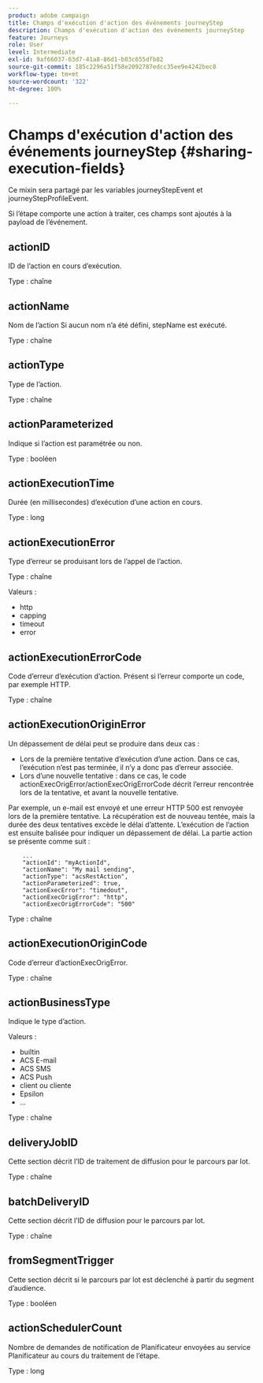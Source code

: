 ```yaml
---
product: adobe campaign
title: Champs d'exécution d'action des événements journeyStep
description: Champs d'exécution d'action des événements journeyStep
feature: Journeys
role: User
level: Intermediate
exl-id: 9af66037-63d7-41a8-86d1-b03c655dfb82
source-git-commit: 185c2296a51f58e2092787edcc35ee9e4242bec8
workflow-type: tm+mt
source-wordcount: '322'
ht-degree: 100%

---
```


# Champs d&#39;exécution d&#39;action des événements journeyStep {#sharing-execution-fields}

Ce mixin sera partagé par les variables journeyStepEvent et journeyStepProfileEvent.

Si l’étape comporte une action à traiter, ces champs sont ajoutés à la payload de l’événement.

## actionID

ID de l’action en cours d’exécution.

Type : chaîne

## actionName

Nom de l’action Si aucun nom n’a été défini, stepName est exécuté.

Type : chaîne

## actionType

Type de l’action.

Type : chaîne

## actionParameterized

Indique si l’action est paramétrée ou non.

Type : booléen

## actionExecutionTime

Durée (en millisecondes) d’exécution d’une action en cours.

Type : long

## actionExecutionError

Type d’erreur se produisant lors de l’appel de l’action.

Type : chaîne

Valeurs :
* http
* capping
* timeout
* error

## actionExecutionErrorCode

Code d’erreur d’exécution d’action. Présent si l’erreur comporte un code, par exemple HTTP.

Type : chaîne

## actionExecutionOriginError

Un dépassement de délai peut se produire dans deux cas :

* Lors de la première tentative d’exécution d’une action. Dans ce cas, l’exécution n’est pas terminée, il n’y a donc pas d’erreur associée.
* Lors d’une nouvelle tentative : dans ce cas, le code actionExecOrigError/actionExecOrigErrorCode décrit l’erreur rencontrée lors de la tentative, et avant la nouvelle tentative.

Par exemple, un e-mail est envoyé et une erreur HTTP 500 est renvoyée lors de la première tentative. La récupération est de nouveau tentée, mais la durée des deux tentatives excède le délai d’attente. L’exécution de l’action est ensuite balisée pour indiquer un dépassement de délai. La partie action se présente comme suit :

```
    ...
    "actionId": "myActionId",
    "actionName": "My mail sending",
    "actionType": "acsRestAction",
    "actionParameterized": true,
    "actionExecError": "timedout",
    "actionExecOrigError": "http",
    "actionExecOrigErrorCode": "500"
```

Type : chaîne

## actionExecutionOriginCode

Code d’erreur d’actionExecOrigError.

Type : chaîne

## actionBusinessType

Indique le type d’action.

Valeurs :

* builtin
* ACS E-mail
* ACS SMS
* ACS Push
* client ou cliente
* Epsilon
* ...

Type : chaîne

## deliveryJobID

Cette section décrit l’ID de traitement de diffusion pour le parcours par lot.

Type : chaîne

## batchDeliveryID

Cette section décrit l’ID de diffusion pour le parcours par lot.

Type : chaîne

## fromSegmentTrigger

Cette section décrit si le parcours par lot est déclenché à partir du segment d’audience.

Type : booléen

## actionSchedulerCount

Nombre de demandes de notification de Planificateur envoyées au service Planificateur au cours du traitement de l’étape.

Type : long
